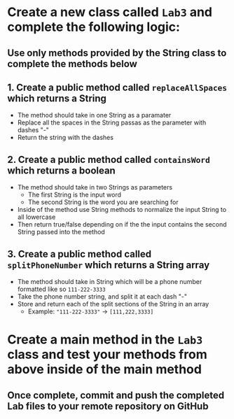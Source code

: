 # Create a new class called `Lab3` and complete the following logic:

## Use only methods provided by the String class to complete the methods below

## 1. Create a public method called `replaceAllSpaces` which returns a String
- The method should take in one String as a paramater
- Replace all the spaces in the String passas as the parameter with dashes "-"
- Return the string with the dashes

## 2. Create a public method called `containsWord` which returns a boolean
- The method should take in two Strings as parameters
    - The first String is the input word
    - The second String is the word you are searching for
- Inside of the method use String methods to normalize the input String to all lowercase
- Then return true/false depending on if the the input contains the second String passed into the method

## 3. Create a public method called `splitPhoneNumber` which returns a String array
- The method should take in String which will be a phone number formatted like so `111-222-3333`
- Take the phone number string, and split it at each dash "-"
- Store and return each of the split sections of the String in an array
    - Example: `"111-222-3333"` -> `[111,222,3333]`

# Create a main method in the `Lab3` class and test your methods from above inside of the main method

## Once complete, commit and push the completed Lab files to your remote repository on GitHub